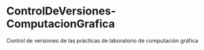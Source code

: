 # ControlDeVersiones-ComputacionGrafica
Control de versiones de las prácticas de laboratorio de computación gráfica
